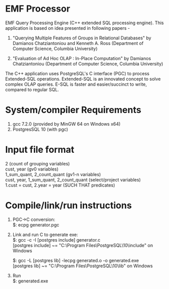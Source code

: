 # EMF Processor
EMF Query Processing Engine (C++ extended SQL processing engine). This application is based on idea presented in following papers -
1. "Querying Multiple Features of Groups in Relational Databases" by Damianos Chatziantoniou and Kenneth A. Ross (Department of Computer Science, Columbia University)

2. "Evaluation of Ad Hoc OLAP : In-Place Computation" by Damianos Chatziantoniou (Department of Computer Science, Columbia University)

The C++ application uses PostgreSQL's C interface (PGC) to process Extended-SQL operations. Extended-SQL is an innovated concept to solve complex OLAP queries. E-SQL is faster and easier/succinct to write, compared to regular SQL.  

# System/compiler Requirements 
1. gcc 7.2.0 (provided by MinGW 64 on Windows x64)
2. PostgresSQL 10 (with pgc)

# Input file format
2 (count of grouping variables)    
cust, year (gv0 variables)    
1_sum_quant, 2_count_quant (gv1-n variables)    
cust, year, 1_sum_quant, 2_count_quant (select/project variables)    
1.cust = cust, 2.year = year (SUCH THAT predicates)    

# Compile/link/run instructions
1. PGC->C conversion:    
$: ecpg generator.pgc  

2. Link and run C to generate exe:  
$: gcc -c -I [postgres include] generator.c   
[postgres include] ~= "C:\Program Files\PostgreSQL\10\include" on Windows  

    $: gcc -L [postgres lib] -lecpg generated.o -o generated.exe  
    [postgres lib] ~= "C:\Program Files\PostgreSQL\10\lib" on Windows  

3. Run  
$: generated.exe  
